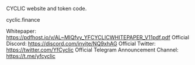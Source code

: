 CYCLIC website and token code. 

cyclic.finance

Whitepaper: https://pdfhost.io/v/AL~MIQfvy_YFCYCLICWHITEPAPER_V11pdf.pdf
Official Discord: https://discord.com/invite/NQ9xhAG
Official Twitter: https://twitter.com/YfCyclic
Official Telegram Announcement Channel: https://t.me/yfcyclic
